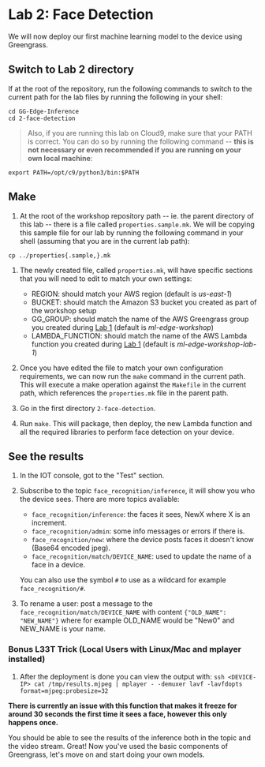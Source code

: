 # Lab 2: Face Detection

We will now deploy our first machine learning model to the device using Greengrass.

## Switch to Lab 2 directory

If at the root of the repository, run the following commands to switch to the current path for the lab files by running the following in your shell:

```
cd GG-Edge-Inference
cd 2-face-detection
```

> Also, if you are running this lab on Cloud9, make sure that your PATH is correct. You can do so by running the following command -- **this is not necessary or even recommended if you are running on your own local machine**:
```
export PATH=/opt/c9/python3/bin:$PATH
```

## Make

1. At the root of the workshop repository path -- ie. the parent directory of this lab -- there is a file called `properties.sample.mk`. We will be copying this sample file for our lab by running the following command in your shell (assuming that you are in the current lab path):

```
cp ../properties{.sample,}.mk
```

1. The newly created file, called `properties.mk`, will have specific sections that you will need to edit to match your own settings:

    - REGION: should match your AWS region (default is *us-east-1*)
    - BUCKET: should match the Amazon S3 bucket you created as part of the workshop setup
    - GG_GROUP: should match the name of the AWS Greengrass group you created during [Lab 1](../1-greengrass-configuration) (default is *ml-edge-workshop*)
    - LAMBDA_FUNCTION: should match the name of the AWS Lambda function you created during [Lab 1](../1-greengrass-configuration) (default is *ml-edge-workshop-lab-1*)

1. Once you have edited the file to match your own configuration requirements, we can now run the `make` command in the current path. This will execute a make operation against the `Makefile` in the current path, which references the `properties.mk` file in the parent path.

1. Go in the first directory `2-face-detection`.

1. Run `make`. This will package, then deploy, the new Lambda function and all the required libraries to perform face detection on your device.

## See the results

1. In the IOT console, got to the "Test" section.
1. Subscribe to the topic `face_recognition/inference`, it will show you who the device sees. There are more topics avaliable:
    - `face_recognition/inference`: the faces it sees, NewX where X is an increment.
    - `face_recognition/admin`: some info messages or errors if there is.
    - `face_recognition/new`: where the device posts faces it doesn't know (Base64 encoded jpeg).
    - `face_recognition/match/DEVICE_NAME`: used to update the name of a face in a device.

    You can also use the symbol `#` to use as a wildcard for example `face_recognition/#`.
1. To rename a user: post a message to the `face_recognition/match/DEVICE_NAME` with content `{"OLD_NAME": "NEW_NAME"}` where for example OLD_NAME would be "New0" and NEW_NAME is your name.

### Bonus L33T Trick (Local Users with Linux/Mac and mplayer installed)

1. After the deployment is done you can view the output with: `ssh <DEVICE-IP> cat /tmp/results.mjpeg | mplayer - -demuxer lavf -lavfdopts format=mjpeg:probesize=32`

**There is currently an issue with this function that makes it freeze for around 30 seconds the first time it sees a face, however this only happens once.**

You should be able to see the results of the inference both in the topic and the video stream. Great! Now you've used the basic components of Greengrass, let's move on and start doing your own models.